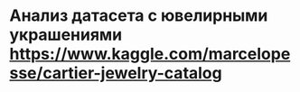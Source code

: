 # Анализ датасета с ювелирными украшениями https://www.kaggle.com/marcelopesse/cartier-jewelry-catalog
